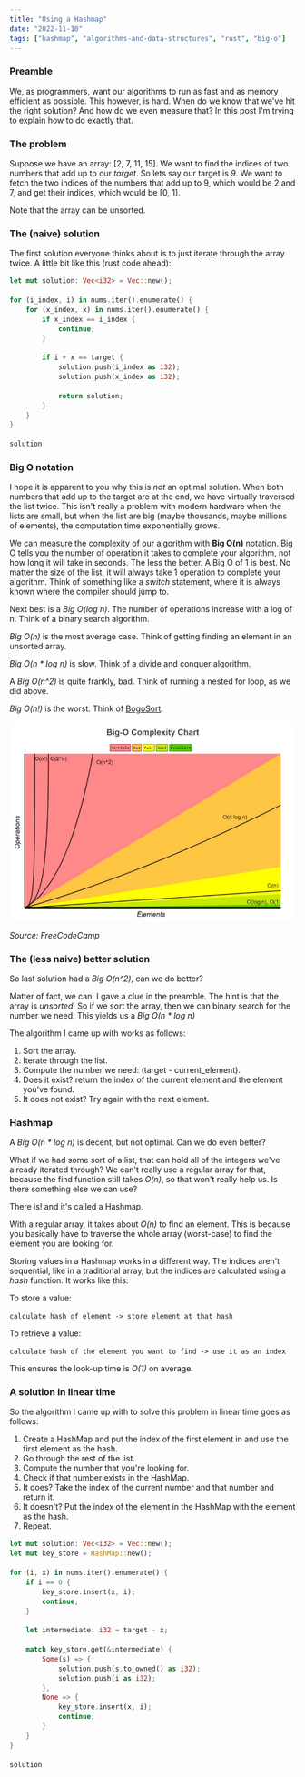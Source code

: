```yaml
---
title: "Using a Hashmap"
date: "2022-11-10"
tags: ["hashmap", "algorithms-and-data-structures", "rust", "big-o"]
---
```


### Preamble
We, as programmers, want our algorithms to run as fast and as memory efficient as possible. This however, is hard. When do we know that we've hit the right solution? And how do we even measure that? In this post I'm trying to explain how to do exactly that. 

### The problem
Suppose we have an array: [2, 7, 11, 15]. We want to find the indices of two numbers that add up to our _target_. So lets say our target is _9_. We want to fetch the two indices of the numbers that add up to 9, which would be 2 and 7, and get their indices, which would be [0, 1].

Note that the array can be unsorted.

### The (naive) solution
The first solution everyone thinks about is to just iterate through the array twice. A little bit like this (rust code ahead):

```rust
let mut solution: Vec<i32> = Vec::new();

for (i_index, i) in nums.iter().enumerate() {
    for (x_index, x) in nums.iter().enumerate() {
        if x_index == i_index {
            continue;
        }
        
        if i + x == target {
            solution.push(i_index as i32);
            solution.push(x_index as i32);
            
            return solution;
        }
    }
}    

solution
```
### Big O notation
I hope it is apparent to you why this is _not_ an optimal solution. When both numbers that add up to the target are at the end, we have virtually traversed the list twice. This isn't really a problem with modern hardware when the lists are small, but when the list are big (maybe thousands, maybe millions of elements), the computation time exponentially grows.

We can measure the complexity of our algorithm with __Big O(n)__ notation. Big O tells you the number of operation it takes to complete your algorithm, not how long it will take in seconds. The less the better. A Big O of 1 is best. No matter the size of the list, it will always take 1 operation to complete your algorithm. Think of something like a _switch_ statement, where it is always known where the compiler should jump to.

Next best is a _Big O(log n)_. The number of operations increase with a log of n. Think of a binary search algorithm.

_Big O(n)_ is the most average case. Think of getting finding an element in an unsorted array.

_Big O(n * log n)_ is slow. Think of a divide and conquer algorithm.

A _Big O(n^2)_ is quite frankly, bad. Think of running a nested for loop, as we did above.

_Big O(n!)_ is the worst. Think of [BogoSort](https://en.wikipedia.org/wiki/Bogosort).

![](/images/big-o-complexity.jpeg)

_Source: FreeCodeCamp_

### The (less naive) better solution
So last solution had a _Big O(n^2)_, can we do better?

Matter of fact, we can. I gave a clue in the preamble. The hint is that the array is _unsorted_. So if we sort the array, then we can binary search for the number we need. This yields us a _Big O(n * log n)_

The algorithm I came up with works as follows:
1. Sort the array.
2. Iterate through the list.
3. Compute the number we need: (target - current_element).
4. Does it exist? return the index of the current element and the element you've found.
5. It does not exist? Try again with the next element.

### Hashmap
A _Big O(n * log n)_ is decent, but not optimal. Can we do even better? 

What if we had some sort of a list, that can hold all of the integers we've already iterated through? We can't really use a regular array for that, because the find function still takes _O(n)_, so that won't really help us. Is there something else we can use?

There is! and it's called a Hashmap.

With a regular array, it takes about _O(n)_ to find an element. This is because you basically have to traverse the whole array (worst-case) to find the element you are looking for.

Storing values in a Hashmap works in a different way. The indices aren't sequential, like in a traditional array, but the indices are calculated using a _hash_ function. It works like this:

To store a value:

`calculate hash of element -> store element at that hash`

To retrieve a value:

`calculate hash of the element you want to find -> use it as an index`

This ensures the look-up time is _O(1)_ on average.

### A solution in linear time

So the algorithm I came up with to solve this problem in linear time goes as follows:

1. Create a HashMap and put the index of the first element in and use the first element as the hash.
2. Go through the rest of the list.
3. Compute the number that you're looking for.
4. Check if that number exists in the HashMap.
5. It does? Take the index of the current number and that number and return it.
6. It doesn't? Put the index of the element in the HashMap with the element as the hash.
7. Repeat.

```rust
let mut solution: Vec<i32> = Vec::new();
let mut key_store = HashMap::new();

for (i, x) in nums.iter().enumerate() {
    if i == 0 {
        key_store.insert(x, i);
        continue;
    }
    
    let intermediate: i32 = target - x;
    
    match key_store.get(&intermediate) {
        Some(s) => {
            solution.push(s.to_owned() as i32);
            solution.push(i as i32);
        },
        None => {
            key_store.insert(x, i);
            continue;
        }
    }
}        

solution
```